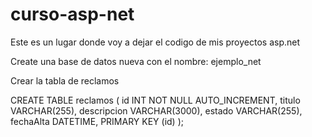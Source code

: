 # curso-asp-net
Este es un lugar donde voy a dejar el codigo de mis proyectos asp.net 

Create una base de datos nueva con el nombre: ejemplo_net


Crear la tabla de reclamos

CREATE TABLE reclamos (
	id INT NOT NULL AUTO_INCREMENT,
	titulo VARCHAR(255),
	descripcion VARCHAR(3000),
	estado VARCHAR(255),
	fechaAlta DATETIME,
	PRIMARY KEY (id)
);

